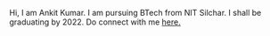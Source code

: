 Hi, I am Ankit Kumar.
I am pursuing BTech from NIT Silchar.
I shall be graduating by 2022.
Do connect with me <a href="https://www.linkedin.com/in/ankit-kumar-2b2b62196/">here.</a>
